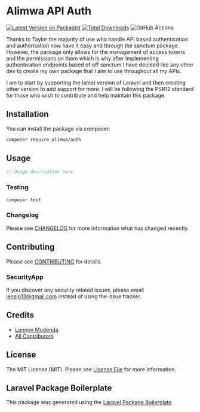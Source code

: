 # Alimwa API Auth

[![Latest Version on Packagist](https://img.shields.io/packagist/v/alimwa/api-auth.svg?style=flat-square)](https://packagist.org/packages/alimwa/api-auth)
[![Total Downloads](https://img.shields.io/packagist/dt/alimwa/api-auth.svg?style=flat-square)](https://packagist.org/packages/alimwa/api-auth)
![GitHub Actions](https://github.com/AlimwaDev/api-auth/actions/workflows/main.yml/badge.svg)

Thanks to Taylor the majority of use who handle API based authentication and authorisation now have it easy and 
through the sanctum package. However, the package only allows for the management of access tokens and the permissions 
on them which is why after implementing authentication endpoints based of off sanctum I have decided like any other dev
to create my own package that I aim to use throughout all my APIs. 

I am to start by supporting the latest version of Laravel and then creating other version to add support for more. I will
be following the PSR12 standard for those who wish to contribute and help maintain this package.

## Installation

You can install the package via composer:

```bash
composer require alimwa/auth
```

## Usage

```php
// Usage description here
```

### Testing

```bash
composer test
```

### Changelog

Please see [CHANGELOG](CHANGELOG.md) for more information what has changed recently.

## Contributing

Please see [CONTRIBUTING](CONTRIBUTING.md) for details.

### SecurityApp

If you discover any security related issues, please email lensig13@gmail.com instead of using the issue tracker.

## Credits

-   [Lennon Mudenda](https://github.com/lennon-mudenda)
-   [All Contributors](../../contributors)

## License

The MIT License (MIT). Please see [License File](LICENSE.md) for more information.

## Laravel Package Boilerplate

This package was generated using the [Laravel Package Boilerplate](https://laravelpackageboilerplate.com).
